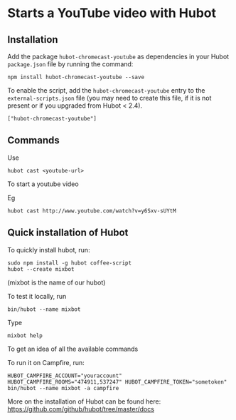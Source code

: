 # Starts a YouTube video with Hubot

## Installation

Add the package `hubot-chromecast-youtube` as dependencies in your Hubot `package.json` file by running the command:

    npm install hubot-chromecast-youtube --save

To enable the script, add the `hubot-chromecast-youtube` entry to the `external-scripts.json` file (you may need to create this file, if it is not present or if you upgraded from Hubot < 2.4).

    ["hubot-chromecast-youtube"]

## Commands

Use 

    hubot cast <youtube-url>

To start a youtube video

Eg

    hubot cast http://www.youtube.com/watch?v=y6Sxv-sUYtM


## Quick installation of Hubot

To quickly install hubot, run:

    sudo npm install -g hubot coffee-script
    hubot --create mixbot

(mixbot is the name of our hubot)

To test it locally, run

    bin/hubot --name mixbot

Type

    mixbot help

To get an idea of all the available commands

To run it on Campfire, run:

    HUBOT_CAMPFIRE_ACCOUNT="youraccount" HUBOT_CAMPFIRE_ROOMS="474911,537247" HUBOT_CAMPFIRE_TOKEN="sometoken" bin/hubot --name mixbot -a campfire
    
More on the installation of Hubot can be found here: https://github.com/github/hubot/tree/master/docs